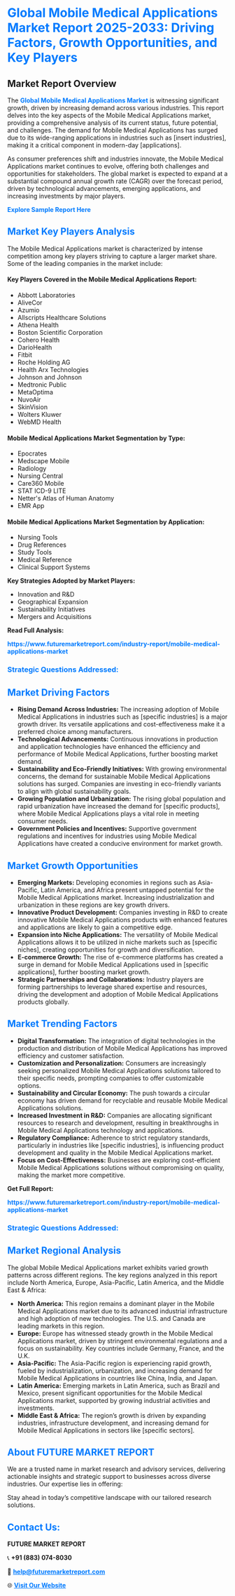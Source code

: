 <h1 style="color: #007BFF;">Global Mobile Medical Applications Market Report 2025-2033: Driving Factors, Growth Opportunities, and Key Players</h1>

<section id="overview">
<h2>Market Report Overview</h2>
<p>The <a href="https://www.futuremarketreport.com/industry-report/mobile-medical-applications-market" style="color: #007BFF; text-decoration: none;"><strong>Global Mobile Medical Applications Market</strong></a> is witnessing significant growth, driven by increasing demand across various industries. This report delves into the key aspects of the Mobile Medical Applications market, providing a comprehensive analysis of its current status, future potential, and challenges. The demand for Mobile Medical Applications has surged due to its wide-ranging applications in industries such as [insert industries], making it a critical component in modern-day [applications].</p>
<p>As consumer preferences shift and industries innovate, the Mobile Medical Applications market continues to evolve, offering both challenges and opportunities for stakeholders. The global market is expected to expand at a substantial compound annual growth rate (CAGR) over the forecast period, driven by technological advancements, emerging applications, and increasing investments by major players.</p>
</section>

<section id="overview">
<p><a href="https://www.futuremarketreport.com/request-sample/reportId=56220" style="color: #007BFF; text-decoration: none;"><strong>Explore Sample Report Here</strong></a></p>
</section>

<section id="key-players">
<h2 style="color: #007BFF;">Market Key Players Analysis</h2>
<p>The Mobile Medical Applications market is characterized by intense competition among key players striving to capture a larger market share. Some of the leading companies in the market include:</p>
<h4>Key Players Covered in the Mobile Medical Applications Report:</h4>
<ul><li>Abbott Laboratories</li><li>AliveCor</li><li>Azumio</li><li>Allscripts Healthcare Solutions</li><li>Athena Health</li><li>Boston Scientific Corporation</li><li>Cohero Health</li><li>DarioHealth</li><li>Fitbit</li><li>Roche Holding AG</li><li>Health Arx Technologies</li><li>Johnson and Johnson</li><li>Medtronic Public</li><li>MetaOptima</li><li>NuvoAir</li><li>SkinVision</li><li>Wolters Kluwer</li><li>WebMD Health</li></ul>
<h4>Mobile Medical Applications Market Segmentation by Type:</h4>
<ul><li>Epocrates</li><li>Medscape Mobile</li><li>Radiology</li><li>Nursing Central</li><li>Care360 Mobile</li><li>STAT ICD-9 LITE</li><li>Netter&#039;s Atlas of Human Anatomy</li><li>EMR App</li></ul>

<h4>Mobile Medical Applications Market Segmentation by Application:</h4>
<ul><li>Nursing Tools</li><li>Drug References</li><li>Study Tools</li><li>Medical Reference</li><li>Clinical Support Systems</li></ul>
<p><strong>Key Strategies Adopted by Market Players:</strong></p>
<ul>
<li>Innovation and R&D</li>
<li>Geographical Expansion</li>
<li>Sustainability Initiatives</li>
<li>Mergers and Acquisitions</li>
</ul>
</section>

<section>
<p><strong>Read Full Analysis: </strong></p><a href="https://www.futuremarketreport.com/industry-report/mobile-medical-applications-market" style="color: #007BFF; text-decoration: none;"><strong>https://www.futuremarketreport.com/industry-report/mobile-medical-applications-market</strong></a>
<h3 style="color: #007BFF;">Strategic Questions Addressed:</h3>
</section>

<section id="driving-factors">
<h2 style="color: #007BFF;">Market Driving Factors</h2>
<ul>
<li><strong>Rising Demand Across Industries:</strong> The increasing adoption of Mobile Medical Applications in industries such as [specific industries] is a major growth driver. Its versatile applications and cost-effectiveness make it a preferred choice among manufacturers.</li>
<li><strong>Technological Advancements:</strong> Continuous innovations in production and application technologies have enhanced the efficiency and performance of Mobile Medical Applications, further boosting market demand.</li>
<li><strong>Sustainability and Eco-Friendly Initiatives:</strong> With growing environmental concerns, the demand for sustainable Mobile Medical Applications solutions has surged. Companies are investing in eco-friendly variants to align with global sustainability goals.</li>
<li><strong>Growing Population and Urbanization:</strong> The rising global population and rapid urbanization have increased the demand for [specific products], where Mobile Medical Applications plays a vital role in meeting consumer needs.</li>
<li><strong>Government Policies and Incentives:</strong> Supportive government regulations and incentives for industries using Mobile Medical Applications have created a conducive environment for market growth.</li>
</ul>
</section>

<section id="growth-opportunities">
<h2 style="color: #007BFF;">Market Growth Opportunities</h2>
<ul>
<li><strong>Emerging Markets:</strong> Developing economies in regions such as Asia-Pacific, Latin America, and Africa present untapped potential for the Mobile Medical Applications market. Increasing industrialization and urbanization in these regions are key growth drivers.</li>
<li><strong>Innovative Product Development:</strong> Companies investing in R&D to create innovative Mobile Medical Applications products with enhanced features and applications are likely to gain a competitive edge.</li>
<li><strong>Expansion into Niche Applications:</strong> The versatility of Mobile Medical Applications allows it to be utilized in niche markets such as [specific niches], creating opportunities for growth and diversification.</li>
<li><strong>E-commerce Growth:</strong> The rise of e-commerce platforms has created a surge in demand for Mobile Medical Applications used in [specific applications], further boosting market growth.</li>
<li><strong>Strategic Partnerships and Collaborations:</strong> Industry players are forming partnerships to leverage shared expertise and resources, driving the development and adoption of Mobile Medical Applications products globally.</li>
</ul>
</section>

<section id="trending-factors">
<h2 style="color: #007BFF;">Market Trending Factors</h2>
<ul>
<li><strong>Digital Transformation:</strong> The integration of digital technologies in the production and distribution of Mobile Medical Applications has improved efficiency and customer satisfaction.</li>
<li><strong>Customization and Personalization:</strong> Consumers are increasingly seeking personalized Mobile Medical Applications solutions tailored to their specific needs, prompting companies to offer customizable options.</li>
<li><strong>Sustainability and Circular Economy:</strong> The push towards a circular economy has driven demand for recyclable and reusable Mobile Medical Applications solutions.</li>
<li><strong>Increased Investment in R&D:</strong> Companies are allocating significant resources to research and development, resulting in breakthroughs in Mobile Medical Applications technology and applications.</li>
<li><strong>Regulatory Compliance:</strong> Adherence to strict regulatory standards, particularly in industries like [specific industries], is influencing product development and quality in the Mobile Medical Applications market.</li>
<li><strong>Focus on Cost-Effectiveness:</strong> Businesses are exploring cost-efficient Mobile Medical Applications solutions without compromising on quality, making the market more competitive.</li>
</ul>
</section>

<section>
<p><strong>Get Full Report: </strong></p><a href="https://www.futuremarketreport.com/industry-report/mobile-medical-applications-market" style="color: #007BFF; text-decoration: none;"><strong>https://www.futuremarketreport.com/industry-report/mobile-medical-applications-market</strong></a>
<h3 style="color: #007BFF;">Strategic Questions Addressed:</h3>
</section>


<section id="regional-analysis">
<h2 style="color: #007BFF;">Market Regional Analysis</h2>
<p>The global Mobile Medical Applications market exhibits varied growth patterns across different regions. The key regions analyzed in this report include North America, Europe, Asia-Pacific, Latin America, and the Middle East & Africa:</p>
<ul>
<li><strong>North America:</strong> This region remains a dominant player in the Mobile Medical Applications market due to its advanced industrial infrastructure and high adoption of new technologies. The U.S. and Canada are leading markets in this region.</li>
<li><strong>Europe:</strong> Europe has witnessed steady growth in the Mobile Medical Applications market, driven by stringent environmental regulations and a focus on sustainability. Key countries include Germany, France, and the U.K.</li>
<li><strong>Asia-Pacific:</strong> The Asia-Pacific region is experiencing rapid growth, fueled by industrialization, urbanization, and increasing demand for Mobile Medical Applications in countries like China, India, and Japan.</li>
<li><strong>Latin America:</strong> Emerging markets in Latin America, such as Brazil and Mexico, present significant opportunities for the Mobile Medical Applications market, supported by growing industrial activities and investments.</li>
<li><strong>Middle East & Africa:</strong> The region’s growth is driven by expanding industries, infrastructure development, and increasing demand for Mobile Medical Applications in sectors like [specific sectors].</li>
</ul>
</section>

<footer>
<h2 style="color: #007BFF;">About FUTURE MARKET REPORT</h2>
<p>We are a trusted name in market research and advisory services, delivering actionable insights and strategic support to businesses across diverse industries. Our expertise lies in offering:</p>

<p>Stay ahead in today’s competitive landscape with our tailored research solutions.</p>

<h2 style="color: #007BFF;">Contact Us:</h2>
<p><strong>FUTURE MARKET REPORT</strong></p>
<p>📞 <strong>+91 (883) 074-8030</strong></p>
<p>📧 <strong><a href="mailto:help@futuremarketreport.com" style="color: #007BFF;">help@futuremarketreport.com</a></strong></p>
<p>🌐 <strong><a href="https://www.futuremarketreport.com/" style="color: #007BFF;">Visit Our Website</a></strong></p>
</footer>